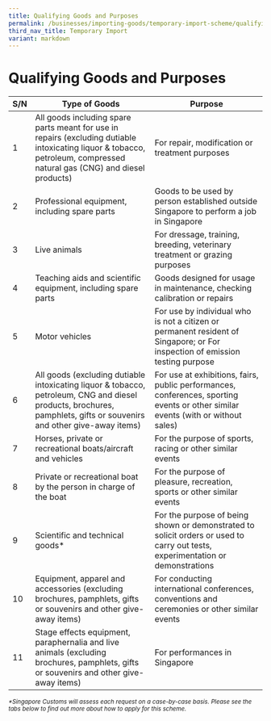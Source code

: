 ```yaml
---
title: Qualifying Goods and Purposes
permalink: /businesses/importing-goods/temporary-import-scheme/qualifying-goods-and-purposes/
third_nav_title: Temporary Import
variant: markdown
---
```

# Qualifying Goods and Purposes

| **S/N** | **Type of Goods** | **Purpose** |
|--|--|--|
| 1 | All goods including spare parts meant for use in repairs (excluding dutiable intoxicating liquor &amp; tobacco, petroleum, compressed natural gas (CNG) and diesel products) | For repair, modification or treatment purposes |
| 2 | Professional equipment, including spare parts | Goods to be used by person established outside Singapore to perform a job in Singapore |
| 3 | Live animals | For dressage, training, breeding, veterinary treatment or grazing purposes |
| 4 | Teaching aids and scientific equipment, including spare parts | Goods designed for usage in maintenance, checking calibration or repairs |
| 5 | Motor vehicles | For use by individual who is not a citizen or permanent resident of Singapore; or For inspection of emission testing purpose
| 6 | All goods (excluding dutiable intoxicating liquor &amp; tobacco, petroleum, CNG and diesel products, brochures, pamphlets, gifts or souvenirs and other give-away items) | For use at exhibitions, fairs, public performances, conferences, sporting events or other similar events (with or without sales) |
| 7 | Horses, private or recreational boats/aircraft and vehicles | For the purpose of sports, racing or other similar events |
| 8 | Private or recreational boat by the person in charge of the boat | For the purpose of pleasure, recreation, sports or other similar events |
| 9 | Scientific and technical goods* |  For the purpose of being shown or demonstrated to solicit orders or used to carry out tests, experimentation or demonstrations |
| 10 | Equipment, apparel and accessories (excluding brochures, pamphlets, gifts or souvenirs and other give-away items) | For conducting international conferences, conventions and ceremonies or other similar events |
| 11 | Stage effects equipment, paraphernalia and live animals (excluding brochures, pamphlets, gifts or souvenirs and other give-away items) | For performances in Singapore |

<sup> _*Singapore Customs will assess each request on a case-by-case basis. Please see the tabs below to find out more about how to apply for this scheme._
</sup>